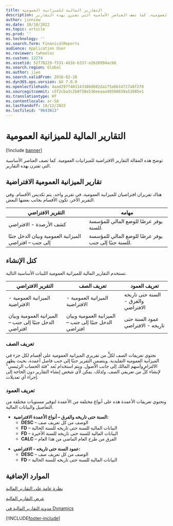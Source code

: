 ```yaml
---
title: التقارير المالية للميزانية العمومية
description: توضح هذه المقالة التقارير الافتراضية للميزانيات العمومية. كما تصف العناصر الأساسية التي تقترن بهذه التقارير.
author: jinniew
ms.date: 10/10/2022
ms.topic: article
ms.prod: ''
ms.technology: ''
ms.search.form: FinanicalReports
audience: Application User
ms.reviewer: twheeloc
ms.custom: 12274
ms.assetid: 52f78229-f531-4d16-b337-e2628994acb6
ms.search.region: Global
ms.author: jiwo
ms.search.validFrom: 2016-02-28
ms.dyn365.ops.version: AX 7.0.0
ms.openlocfilehash: 4aad297f401143388d682da175a6b14727a8f2f0
ms.sourcegitcommit: c5f2cba3c2b0758e536eeaaa40506659a53085e1
ms.translationtype: HT
ms.contentlocale: ar-SA
ms.lasthandoff: 10/12/2022
ms.locfileid: "9643813"
---
```

# <a name="balance-sheet-financial-reports"></a>التقارير المالية للميزانية العمومية

[!include [banner](../includes/banner.md)]

توضح هذه المقالة التقارير الافتراضية للميزانيات العمومية. كما تصف العناصر الأساسية التي تقترن بهذه التقارير. 

## <a name="default-balance-sheet-reports"></a>تقارير الميزانية العمومية الافتراضية

هناك تقريران افتراضيان للميزانية العمومية. في تقرير واحد، يتم تكديس الأقسام. وفي التقرير الآخر، تكون الأقسام بجانب بعضها البعض.

| التقرير الافتراضي                       | مهامه                                                                                                                           |
|--------------------------------------|--------------------------------------------------------------------------------------|
| كشف الأرصدة - الافتراضي              | يوفر عرضًا للوضع المالي للمؤسسة للسنة.                    |
| الميزانية العمومية وبيان الدخل جنبًا إلى جنب – افتراضي | يوفر عرضًا للوضع المالي للمؤسسة للسنة جنبًا إلى جنب. |

## <a name="building-blocks"></a>كتل الإنشاء
تستخدم التقارير المالية للميزانية العمومية اللبنات الأساسية التالية.

| التقرير الافتراضي                       | تعريف الصف                       | تعريف العمود             |
|--------------------------------------|--------------------------------------|-------------------------------|
| الميزانية العمومية - الافتراضية              | الميزانية العمومية - الافتراضية              | السنة حتى تاريخه والفرق - الافتراضي    |
| الميزانية العمومية وبيان الدخل جنبًا إلى جنب – افتراضي | الميزانية العمومية وبيان الدخل جنبًا إلى جنب – افتراضي | عمود السنة حتى تاريخه - الافتراضي |

### <a name="row-definition"></a>تعريف الصف

تحتوي تعريفات الصف لكلٍّ من تقريري الميزانية العمومية على أقسام لكل جزء في الميزانية العمومية التقليدية. ويتضمن التقرير جنبًا إلى جنب فاصل أعمدة، بحيث يظهر الالتزام وأسهم المالك إلى جانب الأصول. ويتم استخدام بُعد "فئة الحساب الرئيسي" لإنشاء كلٍّ من تعريفي الصف. ولذلك، يمكن لأي شخص إنشاء التقارير دون الحاجة إلى إجراء أي تعديلات.

### <a name="column-definition"></a>تعريف العمود

وتحتوي تعريفات الأعمدة هذه على أنواع مختلفة من الأعمدة لتوفير مستويات مختلفة من التفاصيل والبيانات المالية.

-   **السنة حتى تاريخه والفرق – أنواع الأعمدة الافتراضية:**
    -   **DESC** – الوصف من كل تعريف صف
    -   **FD** – البيانات المالية للسنة حتى تاريخه للسنة الحالية
    -   **FD** – البيانات المالية للسنة حتى تاريخه للسنة الأخيرة
    -   **CALC** – الفرق من طرح العام الماضي من هذا العام

<!-- -->

-   **عمود السنة حتى تاريخه - الافتراضي:**
    -   **DESC** – الوصف من كل تعريف صف
    -   **FD** – البيانات المالية للسنة حتى تاريخه للسنة الحالية



## <a name="additional-resources"></a>الموارد الإضافية

[نظرة عامة على التقارير المالية](financial-reporting-getting-started.md)

[عرض التقارير المالية](view-financial-reports.md)

[مدونة التقارير المالية في Dynamics](https://blogs.msdn.com/b/dynamics_financial_reporting/)





[!INCLUDE[footer-include](../../includes/footer-banner.md)]

